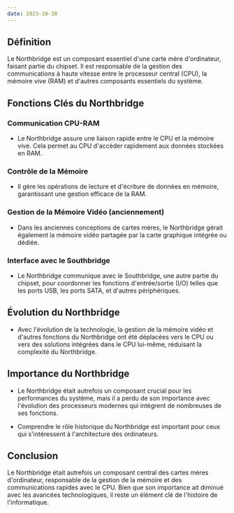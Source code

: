 ```yaml
---
date: 2023-10-30
---
```


## Définition
Le Northbridge est un composant essentiel d'une carte mère d'ordinateur, faisant partie du chipset. Il est responsable de la gestion des communications à haute vitesse entre le processeur central (CPU), la mémoire vive (RAM) et d'autres composants essentiels du système.

## Fonctions Clés du Northbridge

### Communication CPU-RAM
- Le Northbridge assure une liaison rapide entre le CPU et la mémoire vive. Cela permet au CPU d'accéder rapidement aux données stockées en RAM.

### Contrôle de la Mémoire
- Il gère les opérations de lecture et d'écriture de données en mémoire, garantissant une gestion efficace de la RAM.

### Gestion de la Mémoire Vidéo (anciennement)
- Dans les anciennes conceptions de cartes mères, le Northbridge gérait également la mémoire vidéo partagée par la carte graphique intégrée ou dédiée.

### Interface avec le Southbridge
- Le Northbridge communique avec le Southbridge, une autre partie du chipset, pour coordonner les fonctions d'entrée/sortie (I/O) telles que les ports USB, les ports SATA, et d'autres périphériques.

## Évolution du Northbridge

- Avec l'évolution de la technologie, la gestion de la mémoire vidéo et d'autres fonctions du Northbridge ont été déplacées vers le CPU ou vers des solutions intégrées dans le CPU lui-même, réduisant la complexité du Northbridge.

## Importance du Northbridge

- Le Northbridge était autrefois un composant crucial pour les performances du système, mais il a perdu de son importance avec l'évolution des processeurs modernes qui intègrent de nombreuses de ses fonctions.

- Comprendre le rôle historique du Northbridge est important pour ceux qui s'intéressent à l'architecture des ordinateurs.

## Conclusion
Le Northbridge était autrefois un composant central des cartes mères d'ordinateur, responsable de la gestion de la mémoire et des communications rapides avec le CPU. Bien que son importance ait diminué avec les avancées technologiques, il reste un élément clé de l'histoire de l'informatique.
